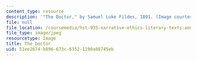 ```yaml
---
content_type: resource
description: '"The Doctor," by Samuel Luke Fildes, 1891. (Image courtesy of Wikipedia.)'
file: null
file_location: /coursemedia/hst-935-narrative-ethics-literary-texts-and-moral-issues-in-medicine-january-iap-2007/51ee2674b896673c63521190a88745eb_hst-935iap07.jpg
file_type: image/jpeg
resourcetype: Image
title: The Doctor
uid: 51ee2674-b896-673c-6352-1190a88745eb
---
```

